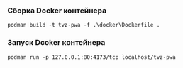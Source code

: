 
### Сборка Docker контейнера
`podman build -t tvz-pwa -f .\docker\Dockerfile .`

### Запуск Dcoker контейнера
`podman run -p 127.0.0.1:80:4173/tcp localhost/tvz-pwa`

